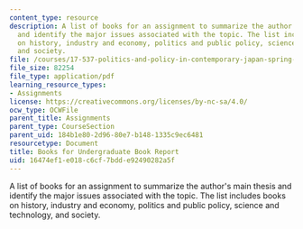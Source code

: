 ```yaml
---
content_type: resource
description: A list of books for an assignment to summarize the author's main thesis
  and identify the major issues associated with the topic. The list includes books
  on history, industry and economy, politics and public policy, science and technology,
  and society.
file: /courses/17-537-politics-and-policy-in-contemporary-japan-spring-2009/16474ef1e018c6cf7bdde92490282a5f_MIT17_537S09_Undergradbook.pdf
file_size: 82254
file_type: application/pdf
learning_resource_types:
- Assignments
license: https://creativecommons.org/licenses/by-nc-sa/4.0/
ocw_type: OCWFile
parent_title: Assignments
parent_type: CourseSection
parent_uid: 184b1e80-2d96-80e7-b148-1335c9ec6481
resourcetype: Document
title: Books for Undergraduate Book Report
uid: 16474ef1-e018-c6cf-7bdd-e92490282a5f
---
```

A list of books for an assignment to summarize the author's main thesis and identify the major issues associated with the topic. The list includes books on history, industry and economy, politics and public policy, science and technology, and society.
